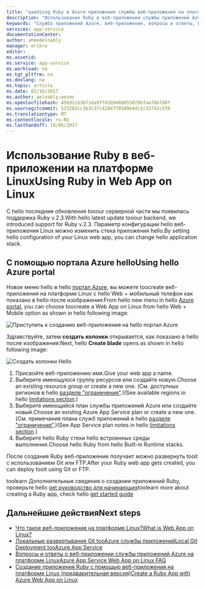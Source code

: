 ```yaml
---
title: "aaaUsing Ruby в Azure приложение службы веб-приложения на платформе Linux | Документы Microsoft"
description: "Использование Ruby в веб-приложении службы приложений Azure на платформе Linux."
keywords: "Служба приложений Azure, веб-приложение, вопросы и ответы, Linux, OSS, Ruby"
services: app-service
documentationCenter: 
author: ahmedelnably
manager: erikre
editor: 
ms.assetid: 
ms.service: app-service
ms.workload: na
ms.tgt_pltfrm: na
ms.devlang: na
ms.topic: article
ms.date: 02/16/2017
ms.author: aelnably;wesmc
ms.openlocfilehash: 45692cb3bf1da9ff65b9466055029bfaef8b7d8f
ms.sourcegitcommit: 523283cc1b3c37c428e77850964dc1c33742c5f0
ms.translationtype: MT
ms.contentlocale: ru-RU
ms.lasthandoff: 10/06/2017
---
```

# <a name="using-ruby-in-web-app-on-linux"></a><span data-ttu-id="f228c-104">Использование Ruby в веб-приложении на платформе Linux</span><span class="sxs-lookup"><span data-stu-id="f228c-104">Using Ruby in Web App on Linux</span></span> #

<span data-ttu-id="f228c-105">С hello последние обновления tooour серверной части мы появилась поддержка Ruby v.2.3.</span><span class="sxs-lookup"><span data-stu-id="f228c-105">With hello latest update tooour backend, we introduced support for Ruby v.2.3.</span></span> <span data-ttu-id="f228c-106">Параметр конфигурации hello веб-приложения Linux можно изменить стека приложения hello.</span><span class="sxs-lookup"><span data-stu-id="f228c-106">By setting hello configuration of your Linux web app, you can change hello application stack.</span></span>

## <a name="using-hello-azure-portal"></a><span data-ttu-id="f228c-107">С помощью портала Azure hello</span><span class="sxs-lookup"><span data-stu-id="f228c-107">Using hello Azure portal</span></span> ##

<span data-ttu-id="f228c-108">Новое меню hello в hello [портал Azure](https://portal.azure.com), вы можете toocreate веб-приложения на платформе Linux с hello Web + мобильный телефон как показано в hello после изображения:</span><span class="sxs-lookup"><span data-stu-id="f228c-108">From hello new menu in hello [Azure portal](https://portal.azure.com), you can choose toocreate a Web App on Linux from hello Web + Mobile option as shown in hello following image:</span></span>

![Приступить к созданию веб-приложения на hello портал Azure][1]

<span data-ttu-id="f228c-110">Здравствуйте, затем **создать колонки** открывается, как показано в hello после изображения:</span><span class="sxs-lookup"><span data-stu-id="f228c-110">Next, hello **Create blade** opens as shown in hello following image:</span></span>

![Создать колонки Hello][2]

1. <span data-ttu-id="f228c-112">Присвойте веб-приложению имя.</span><span class="sxs-lookup"><span data-stu-id="f228c-112">Give your web app a name.</span></span>
2. <span data-ttu-id="f228c-113">Выберите имеющуюся группу ресурсов или создайте новую.</span><span class="sxs-lookup"><span data-stu-id="f228c-113">Choose an existing resource group or create a new one.</span></span> <span data-ttu-id="f228c-114">(См. доступных регионов в hello [разделе "ограничения"](app-service-linux-intro.md).)</span><span class="sxs-lookup"><span data-stu-id="f228c-114">(See available regions in hello [limitations section](app-service-linux-intro.md).)</span></span>
3. <span data-ttu-id="f228c-115">Выберите имеющийся план службы приложений Azure или создайте новый.</span><span class="sxs-lookup"><span data-stu-id="f228c-115">Choose an existing Azure App Service plan or create a new one.</span></span> <span data-ttu-id="f228c-116">(См. примечания плана служб приложений в hello [разделе "ограничения"](app-service-linux-intro.md).)</span><span class="sxs-lookup"><span data-stu-id="f228c-116">(See App Service plan notes in hello [limitations section](app-service-linux-intro.md).)</span></span>
4. <span data-ttu-id="f228c-117">Выберите hello Ruby стеки hello встроенных среды выполнения.</span><span class="sxs-lookup"><span data-stu-id="f228c-117">Choose hello Ruby from hello Built-in Runtime stacks.</span></span>

<span data-ttu-id="f228c-118">После создания Ruby веб-приложение получает можно развернуть tooit с использованием Git или FTP.</span><span class="sxs-lookup"><span data-stu-id="f228c-118">After your Ruby web app gets created, you can deploy tooit using Git or FTP.</span></span>

<span data-ttu-id="f228c-119">toolearn Дополнительные сведения о создании приложений Ruby, проверьте hello [get руководство для начинающих](app-service-linux-ruby-get-started.md)</span><span class="sxs-lookup"><span data-stu-id="f228c-119">toolearn more about creating a Ruby app, check hello [get started guide](app-service-linux-ruby-get-started.md)</span></span>

## <a name="next-steps"></a><span data-ttu-id="f228c-120">Дальнейшие действия</span><span class="sxs-lookup"><span data-stu-id="f228c-120">Next steps</span></span>
* [<span data-ttu-id="f228c-121">Что такое веб-приложение на платформе Linux?</span><span class="sxs-lookup"><span data-stu-id="f228c-121">What is Web App on Linux?</span></span>](app-service-linux-intro.md)
* [<span data-ttu-id="f228c-122">Локальные развертывания Git tooAzure службы приложений</span><span class="sxs-lookup"><span data-stu-id="f228c-122">Local Git Deployment tooAzure App Service</span></span>](app-service-deploy-local-git.md)
* [<span data-ttu-id="f228c-123">Вопросы и ответы о веб-приложении службы приложений Azure на платформе Linux</span><span class="sxs-lookup"><span data-stu-id="f228c-123">Azure App Service Web App on Linux FAQ</span></span>](app-service-linux-faq.md)
* [<span data-ttu-id="f228c-124">Создание приложения Ruby с помощью веб-приложения на платформе Linux (предварительная версия)</span><span class="sxs-lookup"><span data-stu-id="f228c-124">Create a Ruby App with Azure Web App on Linux</span></span>](app-service-linux-ruby-get-started.md)

<!--Image references-->
[1]: ./media/app-service-linux-using-ruby/New-Linux.png
[2]: ./media/app-service-linux-using-ruby/Ruby-UX.png